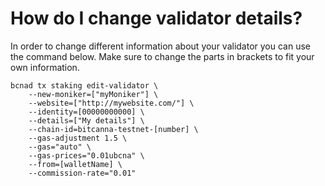 # How do I change validator details?

In order to change different information about your validator you can use the command below. Make sure to change the parts in brackets to fit your own information.
```
bcnad tx staking edit-validator \
    --new-moniker=["myMoniker"] \
    --website=["http://mywebsite.com/"] \
    --identity=[00000000000] \
    --details=["My details"] \
    --chain-id=bitcanna-testnet-[number] \
    --gas-adjustment 1.5 \
    --gas="auto" \
    --gas-prices="0.01ubcna" \
    --from=[walletName] \
    --commission-rate="0.01"
```
